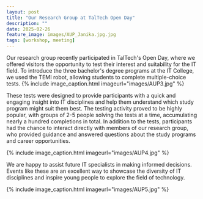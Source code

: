 ```yaml
---
layout: post
title: "Our Research Group at TalTech Open Day"
description: ""
date: 2025-02-26
feature_image: images/AUP_Janika.jpg.jpg
tags: [workshop, meeting]
---
```

Our research group recently participated in TalTech's Open Day, where we offered visitors the opportunity to test their interest and suitability for the IT field. To introduce the three bachelor's degree programs at the IT College, we used the TEMI robot, allowing students to complete multiple-choice tests.
{% include image_caption.html imageurl="images/AUP3.jpg" %}

<!--more-->

These tests were designed to provide participants with a quick and engaging insight into IT disciplines and help them understand which study program might suit them best. The testing activity proved to be highly popular, with groups of 2-5 people solving the tests at a time, accumulating nearly a hundred completions in total. In addition to the tests, participants had the chance to interact directly with members of our research group, who provided guidance and answered questions about the study programs and career opportunities.

{% include image_caption.html imageurl="images/AUP4.jpg" %}

We are happy to assist future IT specialists in making informed decisions. Events like these are an excellent way to showcase the diversity of IT disciplines and inspire young people to explore the field of technology.

{% include image_caption.html imageurl="images/AUP5.jpg" %}


